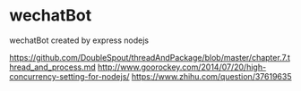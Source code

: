 # wechatBot
wechatBot created by express nodejs



https://github.com/DoubleSpout/threadAndPackage/blob/master/chapter.7.thread_and_process.md
http://www.goorockey.com/2014/07/20/high-concurrency-setting-for-nodejs/
https://www.zhihu.com/question/37619635
